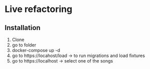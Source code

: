 # Live refactoring

## Installation
1. Clone
2. go to folder
3. docker-compose up -d
4. go to https://locahost/load -> to run migrations and load fixtures
5. go to https://localhost -> select one of the songs

